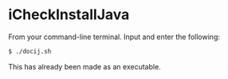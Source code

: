 # iCheckInstallJava

From your command-line terminal. Input and enter the following:
```bash
$ ./docij.sh
```
This has already been made as an executable. 
